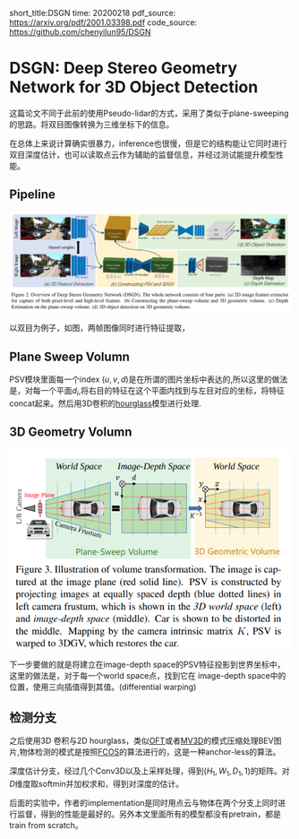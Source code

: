 short_title:DSGN
time: 20200218
pdf_source: https://arxiv.org/pdf/2001.03398.pdf
code_source: https://github.com/chenyilun95/DSGN

# DSGN: Deep Stereo Geometry Network for 3D Object Detection

这篇论文不同于此前的使用Pseudo-lidar的方式，采用了类似于plane-sweeping 的思路。将双目图像转换为三维坐标下的信息。

在总体上来说计算确实很暴力，inference也很慢，但是它的结构能让它同时进行双目深度估计，也可以读取点云作为辅助的监督信息，并经过测试能提升模型性能。

## Pipeline

![image](res/DSGN_pipeline.png)

以双目为例子，如图，两帧图像同时进行特征提取，

## Plane Sweep Volumn

PSV模块里面每一个index $(u,v,d)$是在所谓的图片坐标中表达的,所以这里的做法是，对每一个平面$d_{i}$,将右目的特征在这个平面内找到与左目对应的坐标，将特征concat起来。然后用3D卷积的[hourglass]模型进行处理.

## 3D Geometry Volumn

![image](res/DSGN_coordinate_definition.png)

下一步要做的就是将建立在image-depth space的PSV特征投影到世界坐标中，这里的做法是，对于每一个world space点，找到它在 image-depth space中的位置，使用三向插值得到其值。(differential warping)

## 检测分支

之后使用3D 卷积与2D hourglass，类似[OFT]或者[MV3D]的模式压缩处理BEV图片,物体检测的模式是按照[FCOS]的算法进行的，这是一种anchor-less的算法。

深度估计分支，经过几个Conv3D以及上采样处理，得到$(H_1,W_1,D_1,1)$的矩阵。对$D$维度取softmin并加权求和，得到对深度的估计。

后面的实验中，作者的implementation是同时用点云与物体在两个分支上同时进行监督，得到的性能是最好的。另外本文里面所有的模型都没有pretrain，都是train from scratch。

[hourglass]:../Building_Blocks/Stacked_Hourglass_Networks_for_Human_Pose_Estimation.md
[OFT]:Orthographic_Feature_Transform_3D_detection.md
[MV3D]:Multi-View_3D_Detection_Network_for_autonomous_Driving.md
[FCOS]:../other_categories/object_detection_2D/FCOS.md